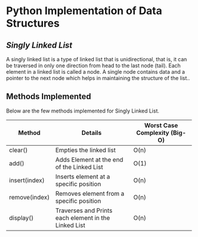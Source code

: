 # Python Implementation of Data Structures
## _Singly Linked List_




A singly linked list is a type of linked list that is unidirectional, that is, it can be traversed in only one direction from head to the last node (tail). Each element in a linked list is called a node. A single node contains data and a pointer to the next node which helps in maintaining the structure of the list..


## Methods Implemented

Below are the few methods implemented for Singly Linked List.


| Method | Details | Worst Case Complexity (Big-O) |
| ------ | ------ | ------ |
| clear() | Empties the linked list | O(n)
| add() | Adds Element at the end of the Linked List | O(1)
| insert(index) | Inserts element at a specific position | O(n)
| remove(index) | Removes element from a specific position | O(n)
| display() | Traverses and Prints each element in the Linked List | O(n)
